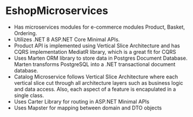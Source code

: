 # EshopMicroservices
- Has microservices modules for e-commerce modules Product, Basket, Ordering.
- Utilizes .NET 8 ASP.NET Core Minimal APIs.
- Product API is implemented using Vertical Slice Architecture and has CQRS implementation MediatR library, which is a great fit for CQRS
- Uses Marten ORM library to store data in Postgres Document Database. Marten transforms PostgreSQL into a .NET transactional document database.
- Catalog Microservice follows Vertical Slice Architecture where each vertical slice cut through all architecture layers such as business logic and data access.
Also, each aspect of a feature is encapulated in a single class.
- Uses Carter Library for routing in ASP.NET Minimal APIs
- Uses Mapster for mapping between domain and DTO objects
